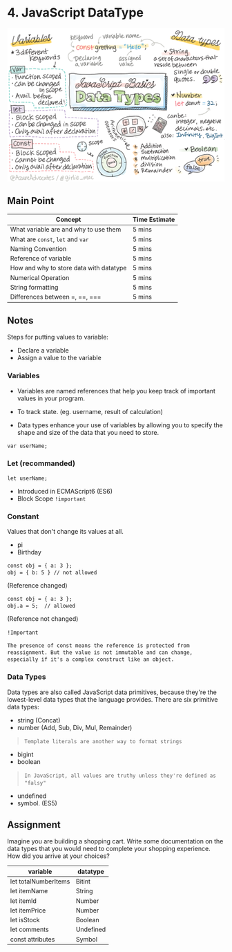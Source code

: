 # 4. JavaScript DataType

![Data Type in JavaScript](./sketches/js_datatype.png)

## Main Point

| Concept | Time Estimate |
| --- | --- |
| What variable are and why to use them | 5 mins |
| What are `const`, `let` and `var` | 5 mins |
| Naming Convention | 5 mins |
| Reference of variable | 5 mins |
| How and why to store data with datatype | 5 mins |
| Numerical Operation | 5 mins |
| String formatting | 5 mins |
| Differences between =, ==, === | 5 mins|


## Notes

Steps for putting values to variable:
- Declare a variable
- Assign a value to the variable


### Variables
- Variables are named references that help you keep track of important values in your program.

- To track state. (eg. username, result of calculation)

- Data types enhance your use of variables by allowing you to specify the shape and size of the data that you need to store.

```
var userName;
```

### Let (recommanded)
```
let userName;
```

- Introduced in ECMAScript6 (ES6)
- Block Scope `!important`


### Constant

Values that don't change its values at all.
- pi
- Birthday

```
const obj = { a: 3 };
obj = { b: 5 } // not allowed
```
(Reference changed)


```
const obj = { a: 3 };
obj.a = 5;  // allowed
```
(Reference not changed)

```!Important```
```
The presence of const means the reference is protected from reassignment. But the value is not immutable and can change, especially if it's a complex construct like an object.
```

### Data Types

Data types are also called JavaScript data primitives, because they're the lowest-level data types that the language provides. There are six primitive data types: 
- string (Concat)
- number (Add, Sub, Div, Mul, Remainder)
> ```Template literals are another way to format strings```
- bigint
- boolean
> ```In JavaScript, all values are truthy unless they're defined as "falsy"```
- undefined
- symbol. (ES5)


## Assignment

Imagine you are building a shopping cart. Write some documentation on the data types that you would need to complete your shopping experience. How did you arrive at your choices?

| variable | datatype |
| --- | --- |
| let totalNumberItems | Bitint |
| let itemName | String |
| let itemId | Number |
| let itemPrice | Number |
| let isStock | Boolean |
| let comments | Undefined |
| const attributes | Symbol |
